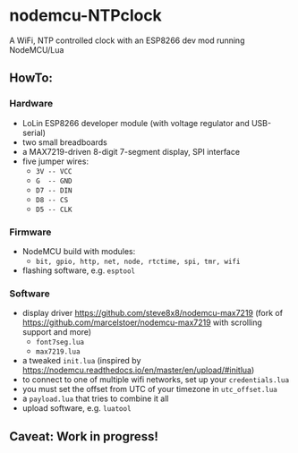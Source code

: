 # nodemcu-NTPclock
A WiFi, NTP controlled clock with an ESP8266 dev mod running NodeMCU/Lua

## HowTo:

### Hardware
  * LoLin ESP8266 developer module (with voltage regulator and USB-serial)
  * two small breadboards
  * a MAX7219-driven 8-digit 7-segment display, SPI interface
  * five jumper wires:
    * `3V -- VCC`
    * `G  -- GND`
    * `D7 -- DIN`
    * `D8 -- CS`
    * `D5 -- CLK`

### Firmware
  * NodeMCU build with modules:
    * `bit, gpio, http, net, node, rtctime, spi, tmr, wifi`
  * flashing software, e.g. `esptool`

### Software
  * display driver https://github.com/steve8x8/nodemcu-max7219 (fork of https://github.com/marcelstoer/nodemcu-max7219 with scrolling support and more)
    * `font7seg.lua`
    * `max7219.lua`
  * a tweaked `init.lua` (inspired by https://nodemcu.readthedocs.io/en/master/en/upload/#initlua)
  * to connect to one of multiple wifi networks, set up your `credentials.lua`
  * you must set the offset from UTC of your timezone in `utc_offset.lua`
  * a `payload.lua` that tries to combine it all
  * upload software, e.g. `luatool`

## Caveat: Work in progress!
